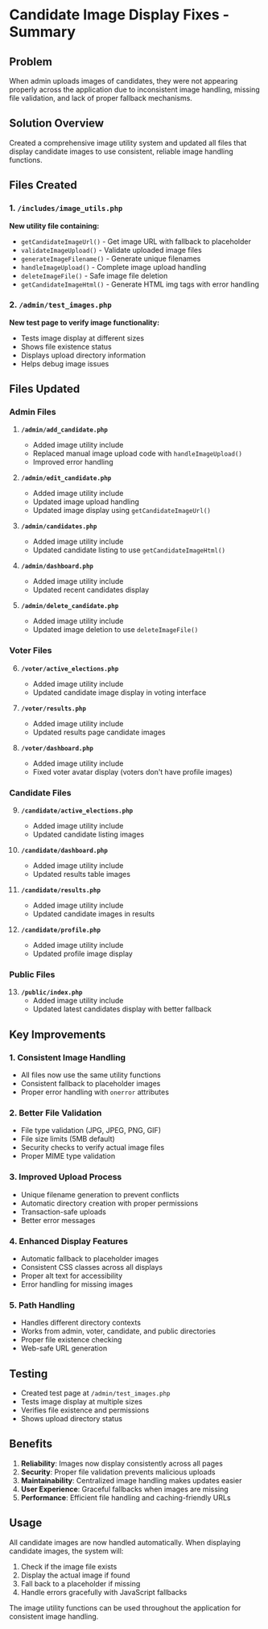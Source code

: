 # Candidate Image Display Fixes - Summary

## Problem
When admin uploads images of candidates, they were not appearing properly across the application due to inconsistent image handling, missing file validation, and lack of proper fallback mechanisms.

## Solution Overview
Created a comprehensive image utility system and updated all files that display candidate images to use consistent, reliable image handling functions.

## Files Created

### 1. `/includes/image_utils.php`
**New utility file containing:**
- `getCandidateImageUrl()` - Get image URL with fallback to placeholder
- `validateImageUpload()` - Validate uploaded image files
- `generateImageFilename()` - Generate unique filenames
- `handleImageUpload()` - Complete image upload handling
- `deleteImageFile()` - Safe image file deletion
- `getCandidateImageHtml()` - Generate HTML img tags with error handling

### 2. `/admin/test_images.php`
**New test page to verify image functionality:**
- Tests image display at different sizes
- Shows file existence status
- Displays upload directory information
- Helps debug image issues

## Files Updated

### Admin Files
1. **`/admin/add_candidate.php`**
   - Added image utility include
   - Replaced manual image upload code with `handleImageUpload()`
   - Improved error handling

2. **`/admin/edit_candidate.php`**
   - Added image utility include
   - Updated image upload handling
   - Updated image display using `getCandidateImageUrl()`

3. **`/admin/candidates.php`**
   - Added image utility include
   - Updated candidate listing to use `getCandidateImageHtml()`

4. **`/admin/dashboard.php`**
   - Added image utility include
   - Updated recent candidates display

5. **`/admin/delete_candidate.php`**
   - Added image utility include
   - Updated image deletion to use `deleteImageFile()`

### Voter Files
6. **`/voter/active_elections.php`**
   - Added image utility include
   - Updated candidate image display in voting interface

7. **`/voter/results.php`**
   - Added image utility include
   - Updated results page candidate images

8. **`/voter/dashboard.php`**
   - Added image utility include
   - Fixed voter avatar display (voters don't have profile images)

### Candidate Files
9. **`/candidate/active_elections.php`**
   - Added image utility include
   - Updated candidate listing images

10. **`/candidate/dashboard.php`**
    - Added image utility include
    - Updated results table images

11. **`/candidate/results.php`**
    - Added image utility include
    - Updated candidate images in results

12. **`/candidate/profile.php`**
    - Added image utility include
    - Updated profile image display

### Public Files
13. **`/public/index.php`**
    - Added image utility include
    - Updated latest candidates display with better fallback

## Key Improvements

### 1. Consistent Image Handling
- All files now use the same utility functions
- Consistent fallback to placeholder images
- Proper error handling with `onerror` attributes

### 2. Better File Validation
- File type validation (JPG, JPEG, PNG, GIF)
- File size limits (5MB default)
- Security checks to verify actual image files
- Proper MIME type validation

### 3. Improved Upload Process
- Unique filename generation to prevent conflicts
- Automatic directory creation with proper permissions
- Transaction-safe uploads
- Better error messages

### 4. Enhanced Display Features
- Automatic fallback to placeholder images
- Consistent CSS classes across all displays
- Proper alt text for accessibility
- Error handling for missing images

### 5. Path Handling
- Handles different directory contexts
- Works from admin, voter, candidate, and public directories
- Proper file existence checking
- Web-safe URL generation

## Testing
- Created test page at `/admin/test_images.php`
- Tests image display at multiple sizes
- Verifies file existence and permissions
- Shows upload directory status

## Benefits
1. **Reliability**: Images now display consistently across all pages
2. **Security**: Proper file validation prevents malicious uploads
3. **Maintainability**: Centralized image handling makes updates easier
4. **User Experience**: Graceful fallbacks when images are missing
5. **Performance**: Efficient file handling and caching-friendly URLs

## Usage
All candidate images are now handled automatically. When displaying candidate images, the system will:
1. Check if the image file exists
2. Display the actual image if found
3. Fall back to a placeholder if missing
4. Handle errors gracefully with JavaScript fallbacks

The image utility functions can be used throughout the application for consistent image handling.